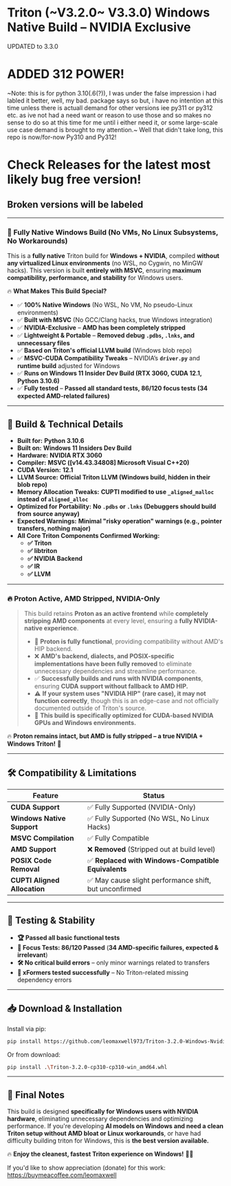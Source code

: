 # **Triton (~V3.2.0~ V3.3.0) Windows Native Build – NVIDIA Exclusive**
UPDATED to 3.3.0 
# ADDED 312 POWER!
~Note: this is for python 3.10(.6(?)), I was under the false impression i had labled it better, well, my bad. package says so but, i have no intention at this time unless there is actuall demand for other versions iee py311 or py312 etc. as ive not had a need want or reason to use those and so makes no sense to do so at this time for me until i either need it, or some large-scale use case demand is brought to my attention.~
Well that didn't take long, this repo is now/for-now Py310 and Py312!

# Check Releases for the latest most likely bug free version!
## Broken versions will be labeled

---------------------------------------------------

### **🚀 Fully Native Windows Build (No VMs, No Linux Subsystems, No Workarounds)**
This is a **fully native** Triton build for **Windows + NVIDIA**, compiled **without any virtualized Linux environments** (no WSL, no Cygwin, no MinGW hacks). This version is built **entirely with MSVC**, ensuring **maximum compatibility, performance, and stability** for Windows users.  

🔥 **What Makes This Build Special?**  
- ✅ **100% Native Windows** (No WSL, No VM, No pseudo-Linux environments)  
- ✅ **Built with MSVC** (No GCC/Clang hacks, true Windows integration)  
- ✅ **NVIDIA-Exclusive** – **AMD has been completely stripped**  
- ✅ **Lightweight & Portable** – **Removed debug `.pdbs`, `.lnks`, and unnecessary files**  
- ✅ **Based on Triton's official LLVM build** (Windows blob repo)  
- ✅ **MSVC-CUDA Compatibility Tweaks** – NVIDIA’s **`driver.py`** and **runtime build** adjusted for Windows  
- ✅ **Runs on Windows 11 Insider Dev Build (RTX 3060, CUDA 12.1, Python 3.10.6)**  
- ✅ **Fully tested** – **Passed all standard tests, 86/120 focus tests (34 expected AMD-related failures)**  

---

## **🔧 Build & Technical Details**
- **Built for:** **Python 3.10.6**  
- **Built on:** **Windows 11 Insiders Dev Build**  
- **Hardware:** **NVIDIA RTX 3060**  
- **Compiler:** **MSVC ([v14.43.34808] Microsoft Visual C++20)**  
- **CUDA Version:** **12.1**  
- **LLVM Source:** **Official Triton LLVM (Windows build, hidden in their blob repo)**  
- **Memory Allocation Tweaks:** **CUPTI modified to use `_aligned_malloc` instead of `aligned_alloc`**  
- **Optimized for Portability:** **No `.pdbs` or `.lnks` (Debuggers should build from source anyway)**  
- **Expected Warnings:** **Minimal "risky operation" warnings (e.g., pointer transfers, nothing major)**  
- **All Core Triton Components Confirmed Working:**  
  - **✅ Triton**  
  - **✅ libtriton**  
  - **✅ NVIDIA Backend**  
  - **✅ IR**  
  - **✅ LLVM**  

---

### **🔥 Proton Active, AMD Stripped, NVIDIA-Only**
> This build retains **Proton as an active frontend** while **completely stripping AMD components** at every level, ensuring a **fully NVIDIA-native experience**.  
> - 🚀 **Proton is fully functional**, providing compatibility without AMD's HIP backend.  
> - ❌ **AMD's backend, dialects, and POSIX-specific implementations have been fully removed** to eliminate unnecessary dependencies and streamline performance.  
> - ✅ **Successfully builds and runs with NVIDIA components**, ensuring **CUDA support without fallback to AMD HIP.**  
> - ⚠️ **If your system uses "NVIDIA HIP" (rare case), it may not function correctly**, though this is an edge-case and not officially documented outside of Triton's source.  
> - 🔧 **This build is specifically optimized for CUDA-based NVIDIA GPUs and Windows environments.**  

🔥 **Proton remains intact, but AMD is fully stripped – a true NVIDIA + Windows Triton!** 🚀

---

## **🛠️ Compatibility & Limitations**
| Feature | Status |
|---------|--------|
| **CUDA Support** | ✅ Fully Supported (NVIDIA-Only) |
| **Windows Native Support** | ✅ Fully Supported (No WSL, No Linux Hacks) |
| **MSVC Compilation** | ✅ Fully Compatible |
| **AMD Support** | ❌ **Removed** (Stripped out at build level) |
| **POSIX Code Removal** | ✅ **Replaced with Windows-Compatible Equivalents** |
| **CUPTI Aligned Allocation** | ✅ May cause slight performance shift, but unconfirmed |

---

## **📜 Testing & Stability**
- **🏆 Passed all basic functional tests**
- **📌 Focus Tests: 86/120 Passed** (**34 AMD-specific failures, expected & irrelevant**)  
- **🛠️ No critical build errors** – only minor warnings related to transfers  
- **💨 xFormers tested successfully** – No Triton-related missing dependency errors  

---

## **📥 Download & Installation**
Install via pip:
```sh
pip install https://github.com/leomaxwell973/Triton-3.2.0-Windows-Nvidia-Prebuilt/releases/latest/download/Triton-3.2.0-cp310-cp310-win_amd64.whl
```
Or from download:
```sh
pip install .\Triton-3.2.0-cp310-cp310-win_amd64.whl
```

---

## **💬 Final Notes**
This build is designed **specifically for Windows users with NVIDIA hardware**, eliminating unnecessary dependencies and optimizing performance. If you're developing **AI models on Windows and need a clean Triton setup without AMD bloat or Linux workarounds**, or have had difficulty building triton for Windows, this is **the best version available.**  

🔥 **Enjoy the cleanest, fastest Triton experience on Windows!** 🚀😎

If you'd like to show appreciation (donate) for this work: https://buymeacoffee.com/leomaxwell
